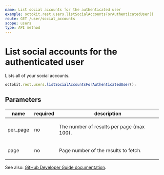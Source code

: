 ```yaml
---
name: List social accounts for the authenticated user
example: octokit.rest.users.listSocialAccountsForAuthenticatedUser()
route: GET /user/social_accounts
scope: users
type: API method
---
```


# List social accounts for the authenticated user

Lists all of your social accounts.

```js
octokit.rest.users.listSocialAccountsForAuthenticatedUser();
```

## Parameters

<table>
  <thead>
    <tr>
      <th>name</th>
      <th>required</th>
      <th>description</th>
    </tr>
  </thead>
  <tbody>
    <tr><td>per_page</td><td>no</td><td>

The number of results per page (max 100).

</td></tr>
<tr><td>page</td><td>no</td><td>

Page number of the results to fetch.

</td></tr>
  </tbody>
</table>

See also: [GitHub Developer Guide documentation](https://docs.github.com/rest/users/social-accounts#list-social-accounts-for-the-authenticated-user).
